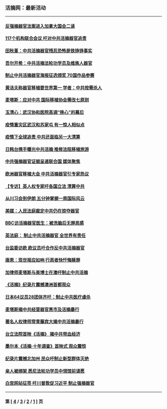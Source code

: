 ### 活摘网：最新活动
---
#### [反强摘器官法案进入加拿大国会二读](../../pages/nf5883/n13033450.md?08100430) 
#### [117个机构联合会议 吁对中共活摘器官追责](../../pages/nf5883/n12775087.md?08100430) 
#### [田秋堇：中共活摘器官残忍恐怖是铁铮铮事实](../../pages/nf5883/n12702148.md?08100430) 
#### [吾尔开希：中共活摘法轮功学员及维族人器官](../../pages/nf5883/n12693197.md?08100430) 
#### [制止中共活摘器官海报征选颁奖 70国作品参赛](../../pages/nf5883/n12692050.md?08100430) 
#### [黄洁夫称器官移植要世界第一 学者：中共按需杀人](../../pages/nf5883/n12572329.md?08100430) 
#### [麦塔斯：应对中共 国际移植协会需改七原则](../../pages/nf5883/n12514711.md?08100430) 
#### [玉清心：武汉协和医院高调“换心”的幕后](../../pages/nf5883/n12298730.md?08100430) 
#### [疫情重灾区武汉和苏家屯 有一惊人相似点](../../pages/nf5883/n12150824.md?08100430) 
#### [疫情下全球追责 中共还面临另一大清算](../../pages/nf5883/n12070397.md?08100430) 
#### [日韩台携手曝光中共活摘 推修法阻移植旅游](../../pages/nf5883/n11712046.md?08100430) 
#### [中共强摘器官证据呈递联合国 媒体聚焦](../../pages/nf5883/n11546426.md?08100430) 
#### [欧洲器官移植大会 中共活摘器官引专家热议](../../pages/nf5883/n11539095.md?08100430) 
#### [【专访】英人权专家吁各国立法 清算中共](../../pages/nf5883/n11367315.md?08100430) 
#### [从川习会到伊朗 五分钟掌握一周国际风云](../../pages/nf5883/n11338520.md?08100430) 
#### [美媒：人民法庭裁定中共仍在掠夺器官](../../pages/nf5883/n11334897.md?08100430) 
#### [BBC访活摘器官医生：被洗脑后无罪恶感](../../pages/nf5883/n11335935.md?08100430) 
#### [英法庭： 制止中共活摘器官 全世界有责任](../../pages/nf5883/n11330691.md?08100430) 
#### [台监委访欧 欧议员吁合作反中共活摘器官](../../pages/nf5883/n11109190.md?08100430) 
#### [唐恩：现世报应如响 行恶者快忏悔赎罪](../../pages/nf5883/n11104016.md?08100430) 
#### [加律师麦塔斯与美博士在澳吁制止中共活摘](../../pages/nf5883/n10724764.md?08100430) 
#### [《活摘》纪录片震撼澳洲首都观众](../../pages/nf5883/n10722747.md?08100430) 
#### [日本64议员28团体齐吁：制止中共医疗虐杀](../../pages/nf5883/n10587757.md?08100430) 
#### [麦塔斯揭中共经营器官黑市及活摘暴行](../../pages/nf5883/n10442407.md?08100430) 
#### [著名人权律师常青藤宾大揭中共活摘暴行](../../pages/nf5883/n10318181.md?08100430) 
#### [台立法院首映《活摘》 揭中共带血经济](../../pages/nf5883/n9938847.md?08100430) 
#### [墨尔本《活摘·十年调查》首映式 观众震惊](../../pages/nf5883/n9522572.md?08100430) 
#### [纪录片震撼北加州 民众吁制止新型群体灭绝](../../pages/nf5883/n9188314.md?08100430) 
#### [亲人被绑架 悉尼法轮功学员中领馆前请愿](../../pages/nf5883/n9056753.md?08100430) 
#### [白宫网站征签 吁川普敦促习近平 制止强摘器官](../../pages/nf5883/n9009661.md?08100430) 

---
#### 第 [ [4](./4.md?08100430) / [3](./3.md?08100430) / [2](./2.md?08100430) / [1](./1.md?08100430) ] 页
